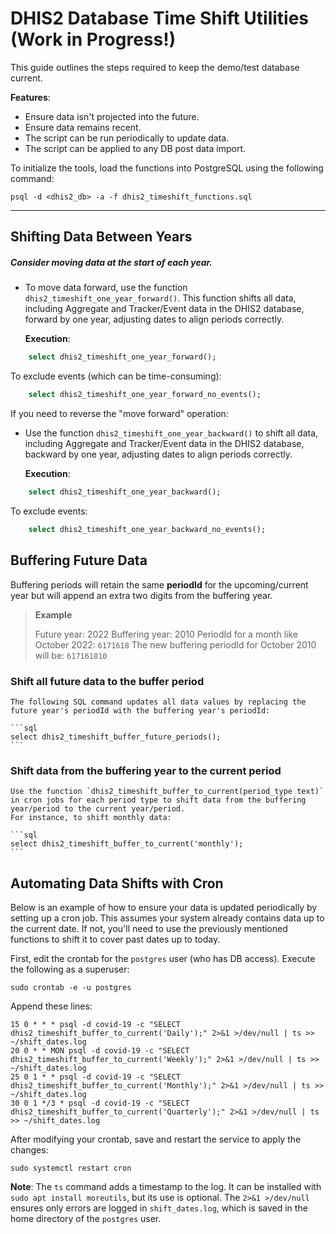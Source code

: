 # DHIS2 Database Time Shift Utilities  (Work in Progress!)

This guide outlines the steps required to keep the demo/test database current.

**Features**:

- Ensure data isn't projected into the future.
- Ensure data remains recent.
- The script can be run periodically to update data.
- The script can be applied to any DB post data import.

To initialize the tools, load the functions into PostgreSQL using the following command:

```
psql -d <dhis2_db> -a -f dhis2_timeshift_functions.sql 
```

------

## Shifting Data Between Years

##### **Consider moving data at the start of each year.**

- To move data forward, use the function `dhis2_timeshift_one_year_forward()`. This function shifts all data, including Aggregate and Tracker/Event data in the DHIS2 database, forward by one year, adjusting dates to align periods correctly.

    **Execution**:

```sql
    select dhis2_timeshift_one_year_forward();  
```

To exclude events (which can be time-consuming):

```sql
    select dhis2_timeshift_one_year_forward_no_events();  
```

If you need to reverse the "move forward" operation:

- Use the function `dhis2_timeshift_one_year_backward()` to shift all data, including Aggregate and Tracker/Event data in the DHIS2 database, backward by one year, adjusting dates to align periods correctly.

    **Execution**:

```sql
    select dhis2_timeshift_one_year_backward();
```

To exclude events:

```sql
    select dhis2_timeshift_one_year_backward_no_events();
```


## Buffering Future Data

Buffering periods will retain the same **periodId** for the upcoming/current year but will append an extra two digits from the buffering year.

> **Example**
>
> Future year: 2022
> Buffering year: 2010
> PeriodId for a month like October 2022: `6171618`
> The new buffering periodId for October 2010 will be: `617161810`


### Shift all future data to the buffer period

    The following SQL command updates all data values by replacing the future year's periodId with the buffering year's periodId:

    ```sql
    select dhis2_timeshift_buffer_future_periods();
    ```

### Shift data from the buffering year to the current period

    Use the function `dhis2_timeshift_buffer_to_current(period_type text)` in cron jobs for each period type to shift data from the buffering year/period to the current year/period.  
    For instance, to shift monthly data:

    ```sql
    select dhis2_timeshift_buffer_to_current('monthly');
    ```

## Automating Data Shifts with Cron

Below is an example of how to ensure your data is updated periodically by setting up a cron job. This assumes your system already contains data up to the current date. If not, you'll need to use the previously mentioned functions to shift it to cover past dates up to today.

First, edit the crontab for the `postgres` user (who has DB access). Execute the following as a superuser:

```shell
sudo crontab -e -u postgres
```

Append these lines:

```shell
15 0 * * * psql -d covid-19 -c "SELECT dhis2_timeshift_buffer_to_current('Daily');" 2>&1 >/dev/null | ts >> ~/shift_dates.log
20 0 * * MON psql -d covid-19 -c "SELECT dhis2_timeshift_buffer_to_current('Weekly');" 2>&1 >/dev/null | ts >> ~/shift_dates.log
25 0 1 * * psql -d covid-19 -c "SELECT dhis2_timeshift_buffer_to_current('Monthly');" 2>&1 >/dev/null | ts >> ~/shift_dates.log
30 0 1 */3 * psql -d covid-19 -c "SELECT dhis2_timeshift_buffer_to_current('Quarterly');" 2>&1 >/dev/null | ts >> ~/shift_dates.log
```

After modifying your crontab, save and restart the service to apply the changes:

```shell
sudo systemctl restart cron
```

**Note**: The `ts` command adds a timestamp to the log. It can be installed with `sudo apt install moreutils`, but its use is optional. The `2>&1 >/dev/null` ensures only errors are logged in `shift_dates.log`, which is saved in the home directory of the `postgres` user.
